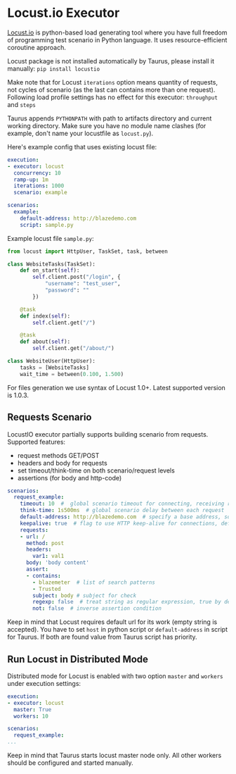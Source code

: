 # Locust.io Executor
[Locust.io](http://locust.io/) is python-based load generating tool where you have full freedom of programming test scenario in Python language. It uses resource-efficient coroutine approach.

Locust package is not installed automatically by Taurus, please install it manually: `pip install locustio`

Make note that for Locust `iterations` option means quantity of requests, not cycles of scenario (as the last can contains more than one request). Following load profile settings has no effect for this executor: `throughput` and `steps` 

Taurus appends `PYTHONPATH` with path to artifacts directory and current working directory. Make sure you have no module name clashes (for example, don't name your locustfile as `locust.py`).

Here's example config that uses existing locust file:

```yaml
execution:
- executor: locust
  concurrency: 10
  ramp-up: 1m
  iterations: 1000
  scenario: example

scenarios:
  example:
    default-address: http://blazedemo.com
    script: sample.py
```

Example locust file `sample.py`:
```python
from locust import HttpUser, TaskSet, task, between

class WebsiteTasks(TaskSet):
    def on_start(self):
        self.client.post("/login", {
            "username": "test_user",
            "password": ""
        })

    @task
    def index(self):
        self.client.get("/")

    @task
    def about(self):
        self.client.get("/about/")

class WebsiteUser(HttpUser):
    tasks = [WebsiteTasks]
    wait_time = between(0.100, 1.500)
```

For files generation we use syntax of Locust 1.0+. Latest supported version is 1.0.3.

## Requests Scenario

LocustIO executor partially supports building scenario from requests. Supported features:

 - request methods GET/POST
 - headers and body for requests
 - set timeout/think-time on both scenario/request levels
 - assertions (for body and http-code)

```yaml
scenarios:
  request_example:
    timeout: 10  #  global scenario timeout for connecting, receiving results, 30 seconds by default
    think-time: 1s500ms  # global scenario delay between each request
    default-address: http://blazedemo.com  # specify a base address, so you can use short urls in requests
    keepalive: true  # flag to use HTTP keep-alive for connections, default is true
    requests:
    - url: /  
      method: post
      headers:
        var1: val1
      body: 'body content'
      assert:
      - contains:
        - blazemeter  # list of search patterns
        - Trusted
        subject: body # subject for check
        regexp: false  # treat string as regular expression, true by default
        not: false  # inverse assertion condition
```

Keep in mind that Locust requires default url for its work (empty string is accepted). You have to set `host`
in python script or `default-address` in script for Taurus. If both are found value from Taurus script has priority.
 
## Run Locust in Distributed Mode
Distributed mode for Locust is enabled with two option `master` and `workers` under execution settings:

```yaml
execution:
- executor: locust
  master: True
  workers: 10

scenarios:
  request_example:
...
```
Keep in mind that Taurus starts locust master node only. All other workers should be configured and started manually.  
